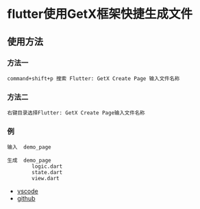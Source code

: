 
# flutter使用GetX框架快捷生成文件

## 使用方法

### 方法一
    command+shift+p 搜索 Flutter: GetX Create Page 输入文件名称

### 方法二
    右键目录选择Flutter: GetX Create Page输入文件名称

### 例
    输入  demo_page 
```
生成  demo_page
        logic.dart
        state.dart
        view.dart
```

* [vscode](https://marketplace.visualstudio.com/items?itemName=zxc.getx-create-page&ssr=false#review-details)
* [github](https://github.com/lookjoe/vscode.git)
